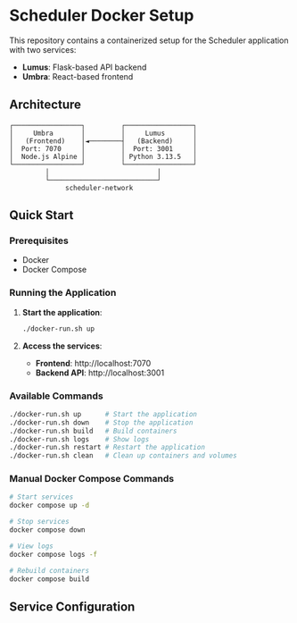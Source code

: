 # Scheduler Docker Setup

This repository contains a containerized setup for the Scheduler application with two services:

- **Lumus**: Flask-based API backend
- **Umbra**: React-based frontend

## Architecture

```
┌─────────────────┐         ┌─────────────────┐
│     Umbra       │         │     Lumus       │
│   (Frontend)    │◄────────┤   (Backend)     │
│  Port: 7070     │         │  Port: 3001     │
│  Node.js Alpine │         │ Python 3.13.5   │
└─────────────────┘         └─────────────────┘
         │                           │
         └───────────────────────────┘
              scheduler-network
```

## Quick Start

### Prerequisites

- Docker
- Docker Compose

### Running the Application

1. **Start the application**:
   ```bash
   ./docker-run.sh up
   ```

2. **Access the services**:
   - **Frontend**: http://localhost:7070
   - **Backend API**: http://localhost:3001

### Available Commands

```bash
./docker-run.sh up      # Start the application
./docker-run.sh down    # Stop the application
./docker-run.sh build   # Build containers
./docker-run.sh logs    # Show logs
./docker-run.sh restart # Restart the application
./docker-run.sh clean   # Clean up containers and volumes
```

### Manual Docker Compose Commands

```bash
# Start services
docker compose up -d

# Stop services
docker compose down

# View logs
docker compose logs -f

# Rebuild containers
docker compose build
```

## Service Configuration